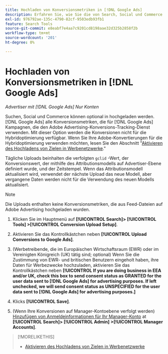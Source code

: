 ```yaml
---
title: Hochladen von Konversionsmetriken in [!DNL Google Ads]
description: Erfahren Sie, wie Sie die von Search, Social und Commerce verfolgten Konversionsmetriken in [!DNL Google Ads].
exl-id: 976792ae-135c-4790-82cf-9503edb93fb1
feature: Search Tools
source-git-commit: e8eabf7e4aa7c9201cd8198aae32d325b2858f2b
workflow-type: tm+mt
source-wordcount: '201'
ht-degree: 0%

---
```


# Hochladen von Konversionsmetriken in [!DNL Google Ads]

*Advertiser mit [!DNL Google Ads] Nur Konten*

Suchen, Social und Commerce können optional in hochgeladen werden. [!DNL Google Ads] alle Konversionsmetriken, die für [!DNL Google Ads] Kampagnen, die den Adobe Advertising-Konversions-Tracking-Dienst verwenden. Mit dieser Option werden die Konversionen nicht für die Hybridoptimierung verfügbar. Wenn Sie Ihre Adobe-Konvertierungen für die Hybridoptimierung verwenden möchten, lesen Sie den Abschnitt &quot;[Aktivieren des Hochladens von Zielen in Werbenetzwerke](objective-upload-to-networks.md).&quot;

Tägliche Uploads beinhalten die verfolgten `gclid` -Wert, der Konversionswert, der mithilfe des Attributionsmodells auf Advertiser-Ebene definiert wurde, und der Zeitstempel. Wenn das Attributionsmodell aktualisiert wird, verwendet der nächste Upload das neue Modell, aber vergangene Daten werden nicht für die Verwendung des neuen Modells aktualisiert.

>[!NOTE]
>
>Die Uploads enthalten keine Konversionsmetriken, die aus Feed-Dateien auf Adobe Advertising hochgeladen wurden.

1. Klicken Sie im Hauptmenü auf **[!UICONTROL Search]> [!UICONTROL Tools] >[!UICONTROL Conversion Upload Setup]**.

1. Aktivieren Sie das Kontrollkästchen neben **[!UICONTROL Upload Conversions to Google Ads]**.

1. (Werbetreibende, die im Europäischen Wirtschaftsraum (EWR) oder im Vereinigten Königreich (UK) tätig sind; optional) Wenn Sie die Zustimmung von EWR- und britischen Benutzern eingeholt haben, ihre Daten für Werbezwecke hochzuladen, aktivieren Sie das Kontrollkästchen neben **[!UICONTROL If you are doing business in EEA and/or UK, check this box to send consent status as GRANTED for the user data sent to [!DNL Google Ads] for advertising purposes. If left unchecked, we will send consent status as UNSPECIFIED for the user data sent to [!DNL Google Ads] for advertising purposes.]**

1. Klicks **[!UICONTROL Save]**.

1. (Wenn Ihre Konversionen auf Manager-Kontoebene verfolgt werden) [Hinzufügen von Anmeldeinformationen für Ihr Manager-Konto](/help/search-social-commerce/admin/manager-accounts.md) at **[!UICONTROL Search]> [!UICONTROL Admin] >[!UICONTROL Manager Accounts]**.

>[!MORELIKETHIS]
>
>* [Aktivieren des Hochladens von Zielen in Werbenetzwerke](objective-upload-to-networks.md)

